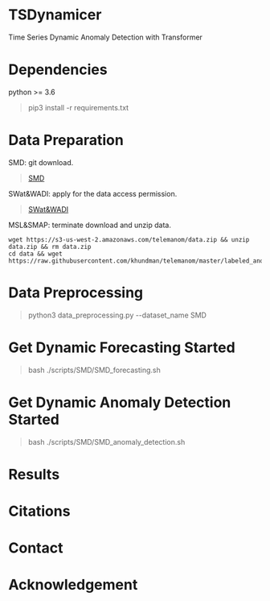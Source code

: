 # TSDynamicer
Time Series Dynamic Anomaly Detection with Transformer

# Dependencies
python >= 3.6
> pip3 install -r requirements.txt

# Data Preparation
SMD: git download.
> [SMD](https://github.com/NetManAIOps/OmniAnomaly/tree/master/ServerMachineDataset)

SWat&WADI: apply for the data access permission.
> [SWat&WADI](https://itrust.sutd.edu.sg/itrust-labs_datasets/dataset_info/)

MSL&SMAP: terminate download and unzip data.
```shell
wget https://s3-us-west-2.amazonaws.com/telemanom/data.zip && unzip data.zip && rm data.zip
cd data && wget https://raw.githubusercontent.com/khundman/telemanom/master/labeled_anomalies.csv
```

# Data Preprocessing
> python3 data_preprocessing.py --dataset_name SMD

# Get Dynamic Forecasting Started
> bash ./scripts/SMD/SMD_forecasting.sh

# Get Dynamic Anomaly Detection Started
> bash ./scripts/SMD/SMD_anomaly_detection.sh

# Results

# Citations

# Contact

# Acknowledgement

